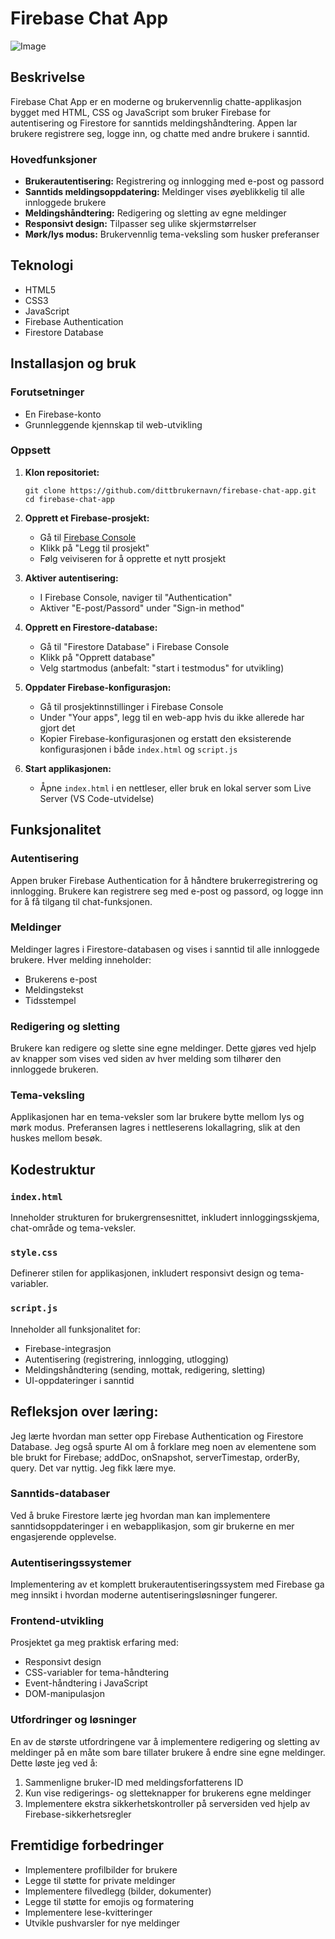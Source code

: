 # Firebase Chat App
![Image](https://github.com/user-attachments/assets/3a2bb1de-b6d1-4ffe-929e-308f6603550d)



## Beskrivelse
Firebase Chat App er en moderne og brukervennlig chatte-applikasjon bygget med HTML, CSS og JavaScript som bruker Firebase for autentisering og Firestore for sanntids meldingshåndtering. Appen lar brukere registrere seg, logge inn, og chatte med andre brukere i sanntid.

### Hovedfunksjoner
- **Brukerautentisering:** Registrering og innlogging med e-post og passord
- **Sanntids meldingsoppdatering:** Meldinger vises øyeblikkelig til alle innloggede brukere
- **Meldingshåndtering:** Redigering og sletting av egne meldinger
- **Responsivt design:** Tilpasser seg ulike skjermstørrelser
- **Mørk/lys modus:** Brukervennlig tema-veksling som husker preferanser

## Teknologi
- HTML5
- CSS3
- JavaScript
- Firebase Authentication
- Firestore Database

## Installasjon og bruk

### Forutsetninger
- En Firebase-konto
- Grunnleggende kjennskap til web-utvikling

### Oppsett
1. **Klon repositoriet:**
   ```
   git clone https://github.com/dittbrukernavn/firebase-chat-app.git
   cd firebase-chat-app
   ```

2. **Opprett et Firebase-prosjekt:**
   - Gå til [Firebase Console](https://console.firebase.google.com/)
   - Klikk på "Legg til prosjekt"
   - Følg veiviseren for å opprette et nytt prosjekt

3. **Aktiver autentisering:**
   - I Firebase Console, naviger til "Authentication"
   - Aktiver "E-post/Passord" under "Sign-in method"

4. **Opprett en Firestore-database:**
   - Gå til "Firestore Database" i Firebase Console
   - Klikk på "Opprett database"
   - Velg startmodus (anbefalt: "start i testmodus" for utvikling)

5. **Oppdater Firebase-konfigurasjon:**
   - Gå til prosjektinnstillinger i Firebase Console
   - Under "Your apps", legg til en web-app hvis du ikke allerede har gjort det
   - Kopier Firebase-konfigurasjonen og erstatt den eksisterende konfigurasjonen i både `index.html` og `script.js`

6. **Start applikasjonen:**
   - Åpne `index.html` i en nettleser, eller bruk en lokal server som Live Server (VS Code-utvidelse)

## Funksjonalitet

### Autentisering
Appen bruker Firebase Authentication for å håndtere brukerregistrering og innlogging. Brukere kan registrere seg med e-post og passord, og logge inn for å få tilgang til chat-funksjonen.

### Meldinger
Meldinger lagres i Firestore-databasen og vises i sanntid til alle innloggede brukere. Hver melding inneholder:
- Brukerens e-post
- Meldingstekst
- Tidsstempel

### Redigering og sletting
Brukere kan redigere og slette sine egne meldinger. Dette gjøres ved hjelp av knapper som vises ved siden av hver melding som tilhører den innloggede brukeren.

### Tema-veksling
Applikasjonen har en tema-veksler som lar brukere bytte mellom lys og mørk modus. Preferansen lagres i nettleserens lokallagring, slik at den huskes mellom besøk.

## Kodestruktur

### `index.html`
Inneholder strukturen for brukergrensesnittet, inkludert innloggingsskjema, chat-område og tema-veksler.

### `style.css`
Definerer stilen for applikasjonen, inkludert responsivt design og tema-variabler.

### `script.js`
Inneholder all funksjonalitet for:
- Firebase-integrasjon
- Autentisering (registrering, innlogging, utlogging)
- Meldingshåndtering (sending, mottak, redigering, sletting)
- UI-oppdateringer i sanntid

## Refleksjon over læring:
Jeg lærte hvordan man setter opp Firebase Authentication og Firestore Database. Jeg også spurte AI om å forklare meg noen av elementene som ble brukt for Firebase; addDoc, onSnapshot, serverTimestap, orderBy, query. Det var nyttig. Jeg fikk lære mye.

### Sanntids-databaser
Ved å bruke Firestore lærte jeg hvordan man kan implementere sanntidsoppdateringer i en webapplikasjon, som gir brukerne en mer engasjerende opplevelse.

### Autentiseringssystemer
Implementering av et komplett brukerautentiseringssystem med Firebase ga meg innsikt i hvordan moderne autentiseringsløsninger fungerer.

### Frontend-utvikling
Prosjektet ga meg praktisk erfaring med:
- Responsivt design
- CSS-variabler for tema-håndtering
- Event-håndtering i JavaScript
- DOM-manipulasjon

### Utfordringer og løsninger
En av de største utfordringene var å implementere redigering og sletting av meldinger på en måte som bare tillater brukere å endre sine egne meldinger. Dette løste jeg ved å:
1. Sammenligne bruker-ID med meldingsforfatterens ID
2. Kun vise redigerings- og sletteknapper for brukerens egne meldinger
3. Implementere ekstra sikkerhetskontroller på serversiden ved hjelp av Firebase-sikkerhetsregler

## Fremtidige forbedringer
- Implementere profilbilder for brukere
- Legge til støtte for private meldinger
- Implementere filvedlegg (bilder, dokumenter)
- Legge til støtte for emojis og formatering
- Implementere lese-kvitteringer
- Utvikle pushvarsler for nye meldinger
